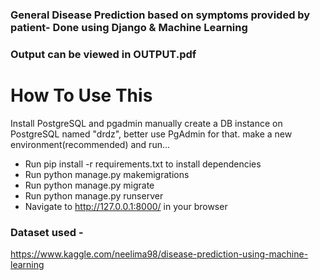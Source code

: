 ### General Disease Prediction based on symptoms provided by patient- Done using Django & Machine Learning
### Output can be viewed in OUTPUT.pdf 


# How To Use This
Install PostgreSQL and pgadmin
manually create a DB instance on PostgreSQL named "drdz", better use PgAdmin for that.
make a new environment(recommended) and run...

- Run pip install -r requirements.txt to install dependencies
- Run python manage.py makemigrations
- Run python manage.py migrate
- Run python manage.py runserver
- Navigate to http://127.0.0.1:8000/ in your browser

### Dataset used - 
https://www.kaggle.com/neelima98/disease-prediction-using-machine-learning



